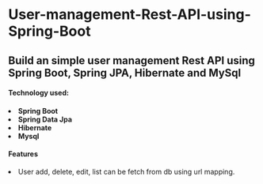 # User-management-Rest-API-using-Spring-Boot
<h2>Build an simple user management Rest API using Spring Boot, Spring JPA, Hibernate and MySql</h1>

<h4>Technology used: <h4>

<li>Spring Boot</li>
<li>Spring Data Jpa</li>
<li>Hibernate</li>
<li>Mysql</li>

<h4>Features</h4>

<li>User add, delete, edit, list can be fetch from db using url mapping.</li>
